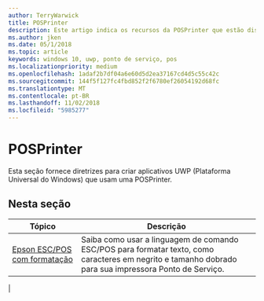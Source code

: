 ```yaml
---
author: TerryWarwick
title: POSPrinter
description: Este artigo indica os recursos da POSPrinter que estão disponíveis para aplicativos UWP e links para os artigos de instruções que mostram como usá-los.
ms.author: jken
ms.date: 05/1/2018
ms.topic: article
keywords: windows 10, uwp, ponto de serviço, pos
ms.localizationpriority: medium
ms.openlocfilehash: 1adaf2b7df04a6e60d5d2ea37167cd4d5c55c42c
ms.sourcegitcommit: 144f5f127fc4fbd852f2f6780ef26054192d68fc
ms.translationtype: MT
ms.contentlocale: pt-BR
ms.lasthandoff: 11/02/2018
ms.locfileid: "5985277"
---
```

# <a name="posprinter"></a>POSPrinter

Esta seção fornece diretrizes para criar aplicativos UWP (Plataforma Universal do Windows) que usam uma POSPrinter.

## <a name="in-this-section"></a>Nesta seção
|Tópico |Descrição |
|------|------------|
| [Epson ESC/POS com formatação](epson-esc-pos-with-formatting.md) | Saiba como usar a linguagem de comando ESC/POS para formatar texto, como caracteres em negrito e tamanho dobrado para sua impressora Ponto de Serviço. |
|

<!-- Future topics to be added
| [System Requirements](pos-posprinter-system-requirements.md)  |  |
| [Getting Started](pos-posprinter-get-started.md)              |  | -->
